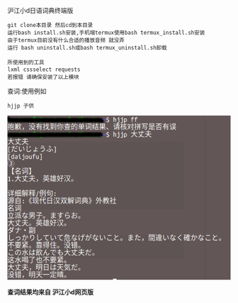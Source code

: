 沪江小d日语词典终端版
```
git clone本目录 然后cd到本目录
运行bash install.sh安装,手机端termux使用bash termux_install.sh安装
由于termux目前没有什么合适的播放音频 就没弄
运行 bash uninstall.sh或bash termux_uninstall.sh卸载

所使用到的工具
lxml cssselect requests
若报错 请确保安装了以上模块
```
查词:使用例如
```
hjjp 子供
```

![](https://github.com/Asutorufa/hujiang-japanese-dict/raw/master/%E6%BC%94%E7%A4%BA.png)

**查词结果均来自 沪江小d网页版**
